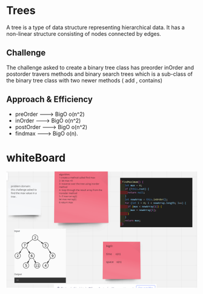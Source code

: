 # Trees

A tree is a type of data structure representing hierarchical data. It has a non-linear structure consisting of nodes connected by edges.

## Challenge

The challenge asked to create a binary tree class has preorder inOrder and postorder travers methods and binary search trees which is a sub-class of the binary tree class with two newer methods ( add , contains)

## Approach & Efficiency

- preOrder ---> BigO o(n^2)
- inOrder ---> BigO o(n^2)
- postOrder ---> BigO o(n^2)
- findmax ---> BigO o(n).

# whiteBoard

![](./1.png)

